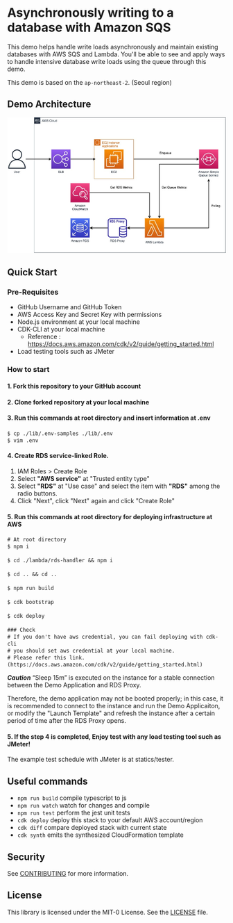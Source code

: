 # Asynchronously writing to a database with Amazon SQS

This demo helps handle write loads asynchronously and maintain existing databases with AWS SQS and Lambda.
You'll be able to see and apply ways to handle intensive database write loads using the queue through this demo.

This demo is based on the `ap-northeast-2`. (Seoul region)

## Demo Architecture

![](statics/images/demogo-queue.jpg)

## Quick Start

### Pre-Requisites
- GitHub Username and GitHub Token
- AWS Access Key and Secret Key with permissions
- Node.js environment at your local machine
- CDK-CLI at your local machine
  - Reference : https://docs.aws.amazon.com/cdk/v2/guide/getting_started.html
- Load testing tools such as JMeter

### How to start
#### 1. Fork this repository to your GitHub account

#### 2. Clone forked repository at your local machine

#### 3. Run this commands at root directory and insert information at .env
```shell
$ cp ./lib/.env-samples ./lib/.env
$ vim .env
```

#### 4. Create RDS service-linked Role.

1. IAM Roles > Create Role
2. Select **"AWS service"** at "Trusted entity type"
3. Select **"RDS"** at "Use case" and select the item with **"RDS"** among the radio buttons.
4. Click "Next", click "Next" again and click "Create Role"

#### 5. Run this commands at root directory for deploying infrastructure at AWS
```shell
# At root directory
$ npm i

$ cd ./lambda/rds-handler && npm i

$ cd .. && cd ..

$ npm run build

$ cdk bootstrap

$ cdk deploy

### Check
# If you don't have aws credential, you can fail deploying with cdk-cli
# you should set aws credential at your local machine.
# Please refer this link. (https://docs.aws.amazon.com/cdk/v2/guide/getting_started.html)
```

***Caution***
“Sleep 15m” is executed on the instance for a stable connection between the Demo Application and RDS Proxy.

Therefore, the demo application may not be booted properly; in this case, it is recommended to connect to the instance and run the Demo Applicaiton, or modify the "Launch Template" and refresh the instance after a certain period of time after the RDS Proxy opens.

#### 5. If the step 4 is completed, Enjoy test with any load testing tool such as JMeter!

The example test schedule with JMeter is at statics/tester.

## Useful commands

* `npm run build`   compile typescript to js
* `npm run watch`   watch for changes and compile
* `npm run test`    perform the jest unit tests
* `cdk deploy`      deploy this stack to your default AWS account/region
* `cdk diff`        compare deployed stack with current state
* `cdk synth`       emits the synthesized CloudFormation template

## Security
See [CONTRIBUTING](/CONTRIBUTING.md#security-issue-notifications) for more information.

## License
This library is licensed under the MIT-0 License. See the [LICENSE](/LICENSE) file.
